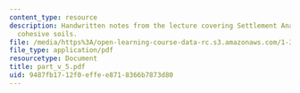 ```yaml
---
content_type: resource
description: Handwritten notes from the lecture covering Settlement Analyses of saturated
  cohesive soils.
file: /media/https%3A/open-learning-course-data-rc.s3.amazonaws.com/1-361-advanced-soil-mechanics-fall-2004/9487fb1712f0effee8718366b7873d80_part_v_5.pdf
file_type: application/pdf
resourcetype: Document
title: part_v_5.pdf
uid: 9487fb17-12f0-effe-e871-8366b7873d80
---
```


